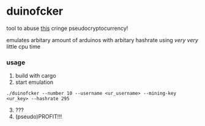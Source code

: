 # duinofcker

tool to abuse [this](https://github.com/revoxhere/duino-coin) cringe pseudocryptocurrency!

emulates arbitary amount of arduinos with arbitary hashrate using *very very* little cpu time 

### usage

1. build with cargo
2. start emulation
```console
./duinofcker --number 10 --username <ur_username> --mining-key <ur_key> --hashrate 295
```
3. ???
4. (pseudo)PROFIT!!!
